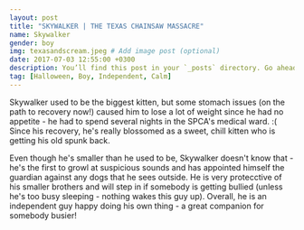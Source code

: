 ```yaml
---
layout: post
title: "SKYWALKER | THE TEXAS CHAINSAW MASSACRE"
name: Skywalker
gender: boy
img: texasandscream.jpeg # Add image post (optional)
date: 2017-07-03 12:55:00 +0300
description: You’ll find this post in your `_posts` directory. Go ahead and edit it and re-build the site to see your changes. # Add post description (optional)
tag: [Halloween, Boy, Independent, Calm]
---
```


Skywalker used to be the biggest kitten, but some stomach issues (on the path to recovery now!) caused him to lose a lot of weight since he had no appetite - he had to spend several nights in the SPCA's medical ward. :( Since his recovery, he's really blossomed as a sweet, chill kitten who is getting his old spunk back.

Even though he's smaller than he used to be, Skywalker doesn't know that - he's the first to growl at suspicious sounds and has appointed himself the guardian against any dogs that he sees outside. He is very protecctive of his smaller brothers and will step in if somebody is getting bullied (unless he's too busy sleeping - nothing wakes this guy up). Overall, he is an independent guy happy doing his own thing - a great companion for somebody busier! 